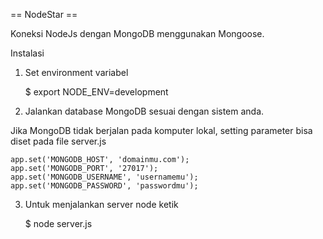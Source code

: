 == NodeStar ==

Koneksi NodeJs dengan MongoDB menggunakan Mongoose.

Instalasi

1. Set environment variabel

    $ export NODE_ENV=development

2. Jalankan database MongoDB sesuai dengan sistem anda.

Jika MongoDB tidak berjalan pada komputer lokal, setting parameter
bisa diset pada file server.js

    app.set('MONGODB_HOST', 'domainmu.com');
    app.set('MONGODB_PORT', '27017');
    app.set('MONGODB_USERNAME', 'usernamemu');
    app.set('MONGODB_PASSWORD', 'passwordmu');

3. Untuk menjalankan server node ketik

    $ node server.js

